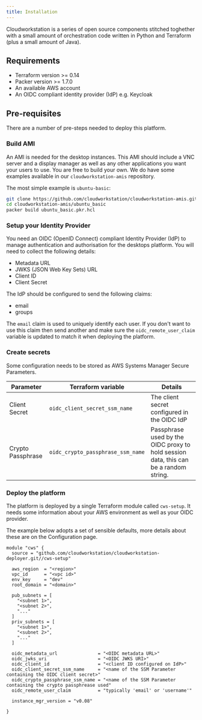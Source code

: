 ```yaml
---
title: Installation
---
```


Cloudworkstation is a series of open source components stitched toghether with a small amount of orchestration code written in Python and Terraform (plus a small amount of Java).

## Requirements

* Terraform version >= 0.14
* Packer version >= 1.7.0
* An available AWS account
* An OIDC compliant identity provider (IdP) e.g. Keycloak

## Pre-requisites

There are a number of pre-steps needed to deploy this platform.

### Build AMI

An AMI is needed for the desktop instances.  This AMI should include a VNC server and a display manager as well as any other applications you want your users to use.  You are free to build your own.  We do have some examples available in our `cloudworkstation-amis` repository.

The most simple example is `ubuntu-basic`:

```bash title="src/build_ami.sh"
git clone https://github.com/cloudworkstation/cloudworkstation-amis.git
cd cloudworkstation-amis/ubuntu_basic
packer build ubuntu_basic.pkr.hcl
```

### Setup your Identity Provider

You need an OIDC (OpenID Connect) compliant Identity Provider (IdP) to manage authentication and authorisation for the desktops platform.  You will need to collect the following details:

* Metadata URL
* JWKS (JSON Web Key Sets) URL
* Client ID
* Client Secret

The IdP should be configured to send the following claims:

* email
* groups


The `email` claim is used to uniquely identify each user.  If you don't want to use this claim then send another and make sure the `oidc_remote_user_claim` variable is updated to match it when deploying the platform.

### Create secrets

Some configuration needs to be stored as AWS Systems Manager Secure Parameters.  

|Parameter|Terraform variable|Details|
|---|---|---|
|Client Secret|`oidc_client_secret_ssm_name`|The client secret configured in the OIDC IdP|
|Crypto Passphrase|`oidc_crypto_passphrase_ssm_name`|Passphrase used by the OIDC proxy to hold session data, this can be a random string.|

### Deploy the platform

The platform is deployed by a single Terraform module called `cws-setup`.  It needs some information about your AWS environment as well as your OIDC provider.

The example below adopts a set of sensible defaults, more details about these are on the Configuration page.

```hcl title="src/full_deploy.tf"
module "cws" {
  source = "github.com/cloudworkstation/cloudworkstation-deployer.git//cws-setup"

  aws_region  = "<region>"
  vpc_id      = "<vpc id>"
  env_key     = "dev"
  root_domain = "<domain>"

  pub_subnets = [
    "<subnet 1>",
    "<subnet 2>",
    "..."
  ]
  priv_subnets = [
    "<subnet 1>",
    "<subnet 2>",
    "..."
  ]

  oidc_metadata_url               = "<OIDC metadata URL>"
  oidc_jwks_uri                   = "<OIDC JWKS URI>"
  oidc_client_id                  = "<client ID configured on IdP>"
  oidc_client_secret_ssm_name     = "<name of the SSM Parameter containing the OIDC client secret>"
  oidc_crypto_passphrase_ssm_name = "<name of the SSM Parameter containing the crypto passphrease used"
  oidc_remote_user_claim          = "typically 'email' or 'username'"

  instance_mgr_version = "v0.08"

}
```

